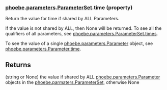 ### [phoebe](phoebe.md).[parameters](phoebe.parameters.md).[ParameterSet](phoebe.parameters.ParameterSet.md).time (property)




Return the value for time if shared by ALL Parameters.

If the value is not shared by ALL, then None will be returned.  To see
all the qualifiers of all parameters, see [phoebe.parameters.ParameterSet.times](phoebe.parameters.ParameterSet.times.md).

To see the value of a single [phoebe.parameters.Parameter](phoebe.parameters.Parameter.md) object, see
[phoebe.parameters.Parameter.time](phoebe.parameters.Parameter.time.md).

Returns
--------
(string or None) the value if shared by ALL [phoebe.parameters.Parameter](phoebe.parameters.Parameter.md)
    objects in the [phoebe.parmaters.ParameterSet](phoebe.parmaters.ParameterSet.md), otherwise None

